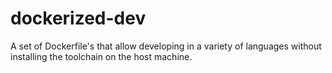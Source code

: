 # dockerized-dev
A set of Dockerfile's that allow developing in a variety of languages without installing the toolchain on the host machine.
